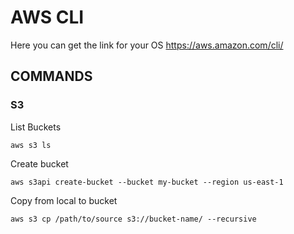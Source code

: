 # AWS CLI

Here you can get the link for your OS https://aws.amazon.com/cli/

## COMMANDS

### S3

List Buckets
```shell
aws s3 ls
```

Create bucket
```shell
aws s3api create-bucket --bucket my-bucket --region us-east-1
```

Copy from local to bucket
```shell	
aws s3 cp /path/to/source s3://bucket-name/ --recursive
```
